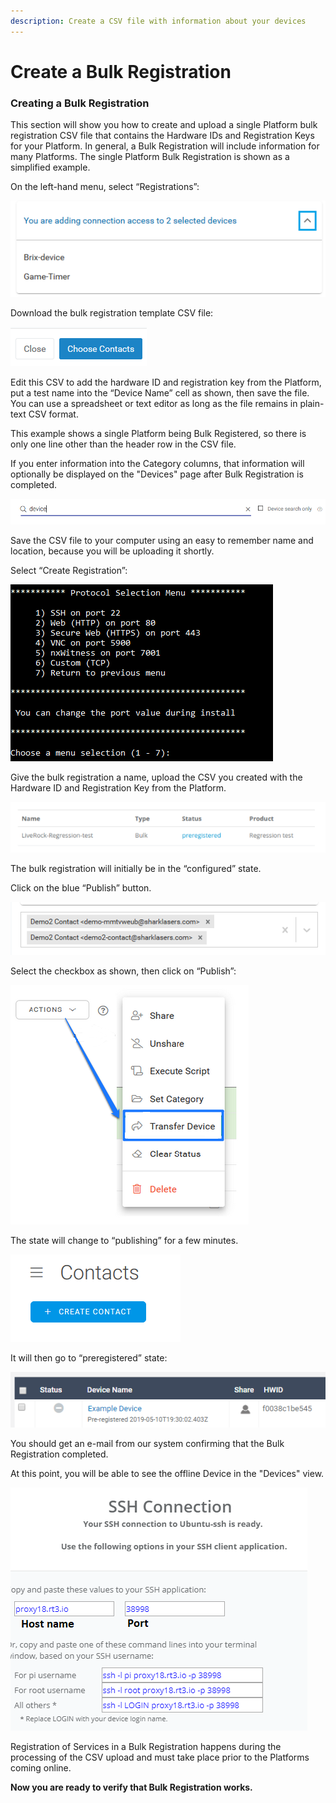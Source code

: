 ```yaml
---
description: Create a CSV file with information about your devices
---
```


# Create a Bulk Registration

### **Creating a Bulk Registration**

This section will show you how to create and upload a single Platform bulk registration CSV file that contains the Hardware IDs and Registration Keys for your Platform.  In general, a Bulk Registration will include information for many Platforms.  The single Platform Bulk Registration is shown as a simplified example.

On the left-hand menu, select “Registrations”:

![](../../.gitbook/assets/image%20%28377%29.png)

Download the bulk registration template CSV file:

![](../../.gitbook/assets/image%20%28315%29.png)

Edit this CSV to add the hardware ID and registration key from the Platform, put a test name into the “Device Name” cell as shown, then save the file.  You can use a spreadsheet or text editor as long as the file remains in plain-text CSV format.

This example shows a single Platform being Bulk Registered, so there is only one line other than the header row in the CSV file.

If you enter information into the Category columns, that information will optionally be displayed on the "Devices" page after Bulk Registration is completed.

![](../../.gitbook/assets/image%20%28356%29.png)

Save the CSV file to your computer using an easy to remember name and location, because you will be uploading it shortly.

Select “Create Registration”:

![](../../.gitbook/assets/image%20%28130%29.png)

Give the bulk registration a name, upload the CSV you created with the Hardware ID and Registration Key from the Platform.

![](../../.gitbook/assets/image%20%28320%29.png)

The bulk registration will initially be in the “configured” state.  

Click on the blue “Publish” button.

![](../../.gitbook/assets/image%20%2850%29.png)

Select the checkbox as shown, then click on “Publish”:

![](../../.gitbook/assets/image%20%28224%29.png)

The state will change to “publishing” for a few minutes.

![](../../.gitbook/assets/image%20%28337%29.png)

It will then go to “preregistered” state:

![](../../.gitbook/assets/image%20%28141%29.png)

You should get an e-mail from our system confirming that the Bulk Registration completed.

At this point, you will be able to see the offline Device in the "Devices" view.  

![](../../.gitbook/assets/image%20%28143%29.png)

Registration of Services in a Bulk Registration happens during the processing of the CSV upload and must take place prior to the Platforms coming online.

**Now you are ready to verify that Bulk Registration works.**  


